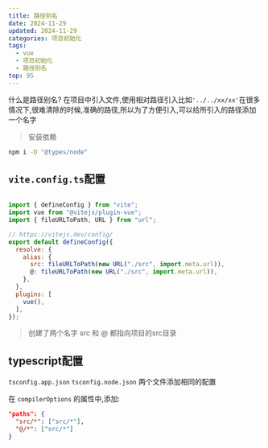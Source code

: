 ```yaml
---
title: 路径别名
date: 2024-11-29
updated: 2024-11-29
categories: 项目初始化
tags:
  - vue
  - 项目初始化
  - 路径别名
top: 95
---
```



什么是路径别名?
在项目中引入文件,使用相对路径引入比如`'../../xx/xx'`在很多情况下,很难清除的时候,准确的路径,所以为了方便引入,可以给所引入的路径添加一个名字

> 安装依赖

```bash
npm i -D "@types/node"
```

## `vite.config.ts`配置

```javascript

import { defineConfig } from "vite";
import vue from "@vitejs/plugin-vue";
import { fileURLToPath, URL } from "url";

// https://vitejs.dev/config/
export default defineConfig({
  resolve: {
    alias: {
      src: fileURLToPath(new URL("./src", import.meta.url)),
      @: fileURLToPath(new URL("./src", import.meta.url)),
    },
  },
  plugins: [
    vue(),
  ],
});

```

> 创建了两个名字 src 和 @ 都指向项目的src目录

## typescript配置

`tsconfig.app.json` `tsconfig.node.json` 两个文件添加相同的配置

在 `compilerOptions` 的属性中,添加:
```json
"paths": {
  "src/*": ["src/*"],
  "@/*": ["src/*"]
}
```


